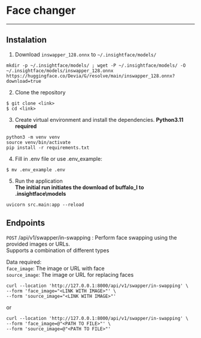 # Face changer

---
## Instalation

1. Download `inswapper_128.onnx` to `~/.insightface/models/`
```
mkdir -p ~/.insightface/models/ ; wget -P ~/.insightface/models/ -O ~/.insightface/models/inswapper_128.onnx https://huggingface.co/Devia/G/resolve/main/inswapper_128.onnx?download=true
```
2. Clone the repository
```
$ git clone <link>
$ cd <link>
```
3. Create virtual environment and install the dependencies. **Python3.11 required**
```
python3 -m venv venv
source venv/bin/activate
pip install -r requirements.txt
```

4. Fill in .env file or use .env_example:
```
$ mv .env_example .env
```
5. Run the application  
**The initial run initiates the download of buffalo_l to .insightface\models**
```
uvicorn src.main:app --reload
```

## Endpoints
`POST` /api/v1/swapper/in-swapping : Perform face swapping using the provided images or URLs.  
Supports a combination of different types  
  
Data required:  
`face_image`: The image or URL with face  
`source_image`: The image or URL for replacing faces
```
curl --location 'http://127.0.0.1:8000/api/v1/swapper/in-swapping' \
--form 'face_image="<LINK WITH IMAGE>"' \
--form 'source_image="<LINK WITH IMAGE>"'
```
or
```
curl --location 'http://127.0.0.1:8000/api/v1/swapper/in-swapping' \
--form 'face_image=@"<PATH TO FILE>"' \
--form 'source_image=@"<PATH TO FILE>"'
```
